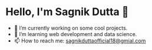 # Hello, I'm Sagnik Dutta 👋

- 🔭 I’m currently working on some cool projects.
- 🌱 I’m learning web development and data science.
- 📫 How to reach me: sagnikduttaofficial18@gmial.com
